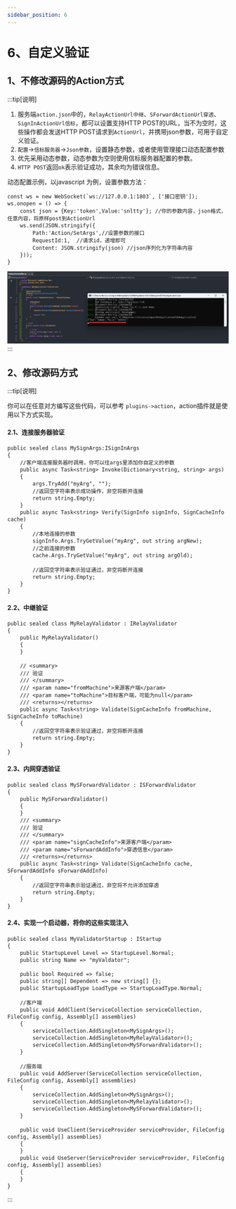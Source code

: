 ```yaml
---
sidebar_position: 6
---
```


# 6、自定义验证

## 1、不修改源码的Action方式

:::tip[说明]
1. 服务端`action.json`中的，`RelayActionUrl中继`、`SForwardActionUrl穿透`、`SignInActionUrl信标`，都可以设置支持HTTP POST的URL，当不为空时，这些操作都会发送HTTP POST请求到`ActionUrl`，并携带json参数，可用于自定义验证。
2. `配置`->`信标服务器`->`Json参数`，设置静态参数，或者使用管理接口动态配置参数
3. 优先采用动态参数，动态参数为空则使用信标服务器配置的参数。
4. `HTTP POST`返回`ok`表示验证成功，其余均为错误信息。
 

动态配置示例，以javascript 为例，设置参数方法：
```
const ws = new WebSocket(`ws://127.0.0.1:1803`, ['接口密钥']);
ws.onopen = () => {
    const json = {Key:'token',Value:'snltty'}; //你的参数内容，json格式，任意内容，将原样post到ActionUrl
    ws.send(JSON.stringify({  
        Path:'Action/SetArgs',//设置参数的接口
        RequestId:1,  //请求id，递增即可
        Content: JSON.stringify(json) //json序列化为字符串内容
    }));
}
``` 
![Docusaurus Plushie](./img/action.png)
:::


## 2、修改源码方式

:::tip[说明]

你可以在任意对方编写这些代码，可以参考 `plugins->action`，action插件就是使用以下方式实现。

#### 2.1、连接服务器验证
```
public sealed class MySignArgs:ISignInArgs
{
    //客户端连接服务器时调用，你可以往args里添加你自定义的参数
    public async Task<string> Invoke(Dictionary<string, string> args)
    {
        args.TryAdd("myArg", "");
        //返回空字符串表示成功操作，非空将断开连接
        return string.Empty;
    }
    public async Task<string> Verify(SignInfo signInfo, SignCacheInfo cache)
    {
        //本地连接的参数
        signInfo.Args.TryGetValue("myArg", out string argNew);
        //之前连接的参数
        cache.Args.TryGetValue("myArg", out string argOld);

        //返回空字符串表示验证通过，非空将断开连接
        return string.Empty;
    }    
}
```
#### 2.2、中继验证
```
public sealed class MyRelayValidator : IRelayValidator
{
    public MyRelayValidator()
    {
    }

    // <summary>
    /// 验证
    /// </summary>
    /// <param name="fromMachine">来源客户端</param>
    /// <param name="toMachine">目标客户端，可能为null</param>
    /// <returns></returns>
    public async Task<string> Validate(SignCacheInfo fromMachine, SignCacheInfo toMachine)
    {
        //返回空字符串表示验证通过，非空将断开连接
        return string.Empty;
    }
}
```

#### 2.3、内网穿透验证
```
public sealed class MySForwardValidator : ISForwardValidator
{
    public MySForwardValidator()
    {
    }
    /// <summary>
    /// 验证
    /// </summary>
    /// <param name="signCacheInfo">来源客户端</param>
    /// <param name="sForwardAddInfo">穿透信息</param>
    /// <returns></returns>
    public async Task<string> Validate(SignCacheInfo cache, SForwardAddInfo sForwardAddInfo)
    {
        //返回空字符串表示验证通过，非空将不允许添加穿透
        return string.Empty;
    }
}
```

#### 2.4、实现一个启动器，将你的这些实现注入
```
public sealed class MyValidatorStartup : IStartup
{
    public StartupLevel Level => StartupLevel.Normal;
    public string Name => "myValdator";

    public bool Required => false;
    public string[] Dependent => new string[] {};
    public StartupLoadType LoadType => StartupLoadType.Normal;

    //客户端
    public void AddClient(ServiceCollection serviceCollection, FileConfig config, Assembly[] assemblies)
    {
        serviceCollection.AddSingleton<MySignArgs>();
        serviceCollection.AddSingleton<MyRelayValidator>();
        serviceCollection.AddSingleton<MySForwardValidator>();
    }

    //服务端
    public void AddServer(ServiceCollection serviceCollection, FileConfig config, Assembly[] assemblies)
    {
        serviceCollection.AddSingleton<MySignArgs>();
        serviceCollection.AddSingleton<MyRelayValidator>();
        serviceCollection.AddSingleton<MySForwardValidator>();
    }

    public void UseClient(ServiceProvider serviceProvider, FileConfig config, Assembly[] assemblies)
    {
    }
    public void UseServer(ServiceProvider serviceProvider, FileConfig config, Assembly[] assemblies)
    {
    }
}
```
:::
